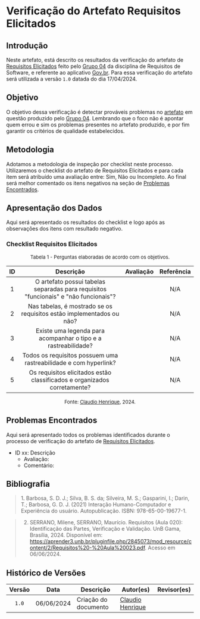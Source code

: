 # Verificação do Artefato Requisitos Elicitados

## Introdução

Neste artefato, está descrito os resultados da verificação do artefato de [Requisitos Elicitados](https://requisitos-de-software.github.io/2024.1-Gov.br/#/elicitacao/requisitos_elicitados) feito pelo [Grupo 04](https://requisitos-de-software.github.io/2024.1-Gov.br/#/README) da disciplina de Requisitos de Software, e referente ao aplicativo [Gov.br](https://play.google.com/store/apps/details?id=br.gov.meugovbr&hl=pt_BR&gl=US). Para essa verificação do artefato será utilizada a versão `1.0` datada do dia 17/04/2024.

## Objetivo

O objetivo dessa verificação é detectar prováveis problemas no [artefato](https://requisitos-de-software.github.io/2024.1-Gov.br/#/elicitacao/requisitos_elicitados) em questão produzido pelo  [Grupo 04](https://requisitos-de-software.github.io/2024.1-Gov.br/#/README). Lembrando que o foco não é apontar quem errou e sim os problemas presentes no artefato produzido, e por fim garantir os critérios de qualidade estabelecidos.

## Metodologia

Adotamos a metodologia de inspeção por checklist neste processo. Utilizaremos o checklist do artefato de Requisitos Elicitados e para cada item será atribuído uma avaliação entre: Sim, Não ou Incompleto. Ao final será melhor comentado os itens negativos na seção de [Problemas Encontrados](#problemas-encontrados).

## Apresentação dos Dados

Aqui será apresentado os resultados do checklist e logo após as observações dos itens com resultado negativo.

### Checklist Requisitos Elicitados


<font size="2"><p style="text-align: center">Tabela 1 - Perguntas elaboradas de acordo com os objetivos.</p></font>


|ID| Descrição | Avaliação | Referência|
|:--:|:--:|:--:|:--:|
|1| O artefato possui tabelas separadas para requisitos "funcionais" e "não funcionais"? |  | N/A |
|2| Nas tabelas, é mostrado se os requisitos estão implementados ou não? |  | N/A |
|3| Existe uma legenda para acompanhar o tipo e a rastreabilidade? |  | N/A |
|4| Todos os requisitos possuem uma rastreabilidade e com hyperlink? |  | N/A |
|5| Os requisitos elicitados estão classificados e organizados corretamente? |  | N/A |



<font size="2"><p style="text-align: center">Fonte: [Claudio Henrique](https://github.com/claudiohsc), 2024.</p></font>


## Problemas Encontrados

Aqui será apresentado todos os problemas identificados durante o processo de verificação do artefato de [Requisitos Elicitados](https://requisitos-de-software.github.io/2024.1-Gov.br/#/elicitacao/requisitos_elicitados).

- ID xx: Descrição
    - Avaliação:
    - Comentário:






## Bibliografia

> 1<a id="ref1">.</a> Barbosa, S. D. J.; Silva, B. S. da; Silveira, M. S.; Gasparini, I.; Darin, T.; Barbosa, G. D. J. (2021) Interação Humano-Computador e Experiência do usuário. Autopublicação. ISBN: 978-65-00-19677-1.

> 2. SERRANO, Milene, SERRANO, Maurício. Requisitos (Aula 020): Identificação das Partes, Verificação e Validação. UnB Gama, Brasília, 2024. Disponível em: <https://aprender3.unb.br/pluginfile.php/2845073/mod_resource/content/2/Requisitos%20-%20Aula%20023.pdf>. Acesso em 06/06/2024.

## Histórico de Versões

| Versão | Data | Descrição | Autor(es) | Revisor(es) |
| :----: | :--: | --------- | ----------- | ------ |
| `1.0`  | 06/06/2024 | Criação do documento |[Claudio Henrique](https://github.com/claudiohsc) | [ ]() |